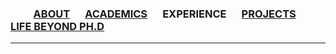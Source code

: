 ### &emsp;&emsp; [ABOUT](./index.md)  &emsp; [ACADEMICS](./Academics.md) &emsp; EXPERIENCE &emsp; [PROJECTS](./projects) &emsp; [LIFE BEYOND PH.D](./extra-Currricular.md)

--------

